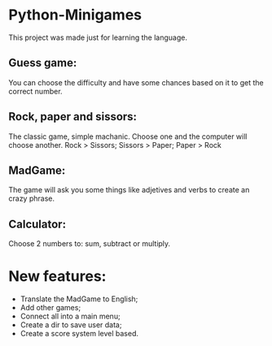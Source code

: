 # Python-Minigames
This project was made just for learning the language.
## Guess game:
You can choose the difficulty and have some chances based on it to get the correct number.
## Rock, paper and sissors:
The classic game, simple machanic. Choose one and the computer will choose another.
Rock > Sissors; Sissors > Paper; Paper > Rock
## MadGame:
The game will ask you some things like adjetives and verbs to create an crazy phrase.
## Calculator:
Choose 2 numbers to: sum, subtract or multiply.
# New features:
* Translate the MadGame to English;
* Add other games;
* Connect all into a main menu;
* Create a dir to save user data;
* Create a score system level based.